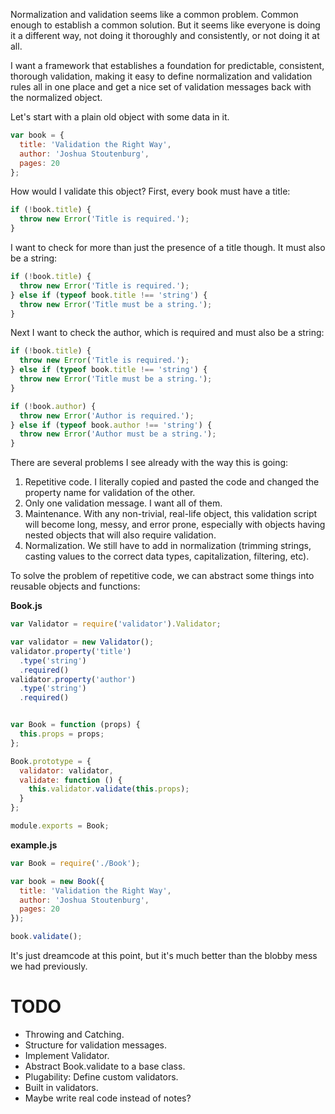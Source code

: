 Normalization and validation seems like a common problem. Common enough to
establish a common solution. But it seems like everyone is doing it a different
way, not doing it thoroughly and consistently, or not doing it at all.

I want a framework that establishes a foundation for predictable, consistent,
thorough validation, making it easy to define normalization and validation rules
all in one place and get a nice set of validation messages back with the
normalized object.

Let's start with a plain old object with some data in it.

```javascript
var book = {
  title: 'Validation the Right Way',
  author: 'Joshua Stoutenburg',
  pages: 20
};
```

How would I validate this object? First, every book must have a title:

```javascript
if (!book.title) {
  throw new Error('Title is required.');
}
```

I want to check for more than just the presence of a title though. It must also
be a string:

```javascript
if (!book.title) {
  throw new Error('Title is required.');
} else if (typeof book.title !== 'string') {
  throw new Error('Title must be a string.');
}
```

Next I want to check the author, which is required and must also be a string:

```javascript
if (!book.title) {
  throw new Error('Title is required.');
} else if (typeof book.title !== 'string') {
  throw new Error('Title must be a string.');
}

if (!book.author) {
  throw new Error('Author is required.');
} else if (typeof book.author !== 'string') {
  throw new Error('Author must be a string.');
}
```

There are several problems I see already with the way this is going:

1. Repetitive code. I literally copied and pasted the code and changed the
  property name for validation of the other.
2. Only one validation message. I want all of them.
3. Maintenance. With any non-trivial, real-life object, this validation script
  will become long, messy, and error prone, especially with objects having
  nested objects that will also require validation.
4. Normalization. We still have to add in normalization (trimming strings,
  casting values to the correct data types, capitalization, filtering, etc).

To solve the problem of repetitive code, we can abstract some things into
reusable objects and functions:

__Book.js__
```javascript
var Validator = require('validator').Validator;

var validator = new Validator();
validator.property('title')
  .type('string')
  .required()
validator.property('author')
  .type('string')
  .required()


var Book = function (props) {
  this.props = props;
};

Book.prototype = {
  validator: validator,
  validate: function () {
    this.validator.validate(this.props);
  }
};

module.exports = Book;
```

__example.js__
```javascript
var Book = require('./Book');

var book = new Book({
  title: 'Validation the Right Way',
  author: 'Joshua Stoutenburg',
  pages: 20
});

book.validate();
```

It's just dreamcode at this point, but it's much better than the blobby mess we
had previously.

# TODO
+ Throwing and Catching.
+ Structure for validation messages.
+ Implement Validator.
+ Abstract Book.validate to a base class.
+ Plugability: Define custom validators.
+ Built in validators.
+ Maybe write real code instead of notes?
